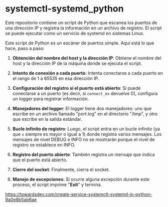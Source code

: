 # systemctl-systemd_python

Este repositorio contiene un script de Python que escanea los puertos de una dirección IP y registra la información en un archivo de registro. El script se puede ejecutar como un servicio de systemd en sistemas Linux.

Este script de Python es un escáner de puertos simple. Aquí está lo que hace, paso a paso:

1. **Obtención del nombre del host y la dirección IP**: Obtiene el nombre del host y la dirección IP de la máquina donde se ejecuta el script.

2. **Intento de conexión a cada puerto**: Intenta conectarse a cada puerto en el rango de 1 a 65535 en esa dirección IP.

3. **Configuración del registro si el puerto está abierto**: Si puede conectarse a un puerto (es decir, si `connect_ex` devuelve 0), configura un logger para registrar información.

4. **Manejadores del logger**: El logger tiene dos manejadores: uno que escribe en un archivo llamado "port.log" en el directorio "/tmp", y otro que escribe en la salida estándar.

5. **Bucle infinito de registro**: Luego, el script entra en un bucle infinito (ya que `x` siempre es mayor o igual a 1) donde registra varios mensajes. Los mensajes de nivel DEBUG e INFO no se mostrarán porque el nivel de registro se establece en INFO.

6. **Registro del puerto abierto**: También registra un mensaje que indica que el puerto está abierto.

7. **Cierre del socket**: Finalmente, cierra el socket.

8. **Manejo de excepciones**: Si ocurre alguna excepción durante este proceso, el script imprime "__Exit__" y termina.


https://towardsdev.com/create-service-systemctl-systemd-in-python-9a0e8b5ab6ae

